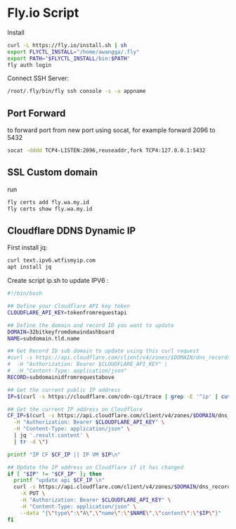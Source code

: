 # Fly.io Script
Install
```sh
curl -L https://fly.io/install.sh | sh
export FLYCTL_INSTALL="/home/awangga/.fly"
export PATH="$FLYCTL_INSTALL/bin:$PATH"
fly auth login
```

Connect SSH Server:
```sh
/root/.fly/bin/fly ssh console -s -a appname
```
## Port Forward
to forward port from new port using socat, for example forward 2096 to 5432
```sh
socat -dddd TCP4-LISTEN:2096,reuseaddr,fork TCP4:127.0.0.1:5432
```
## SSL Custom domain
run
```sh
fly certs add fly.wa.my.id
fly certs show fly.wa.my.id
```

## Cloudflare DDNS Dynamic IP

First install jq:
```sh
curl text.ipv6.wtfismyip.com
apt install jq
```

Create script ip.sh to update IPV6 :
```sh
#!/bin/bash

## Define your Cloudflare API key token
CLOUDFLARE_API_KEY=tokenfromrequestapi

## Define the domain and record ID you want to update
DOMAIN=32bitkeyfromdomaindashboard
NAME=subdomain.tld.name

## Get Record ID sub domain to update using this curl request
#curl -s https://api.cloudflare.com/client/v4/zones/$DOMAIN/dns_records \
#  -H "Authorization: Bearer $CLOUDFLARE_API_KEY" \
#  -H "Content-Type: application/json"
RECORD=subdomainidfromrequestabove

## Get the current public IP address
IP=$(curl -s https://cloudflare.com/cdn-cgi/trace | grep -E '^ip' | cut -d = -f 2)

## Get the current IP address on Cloudflare
CF_IP=$(curl -s https://api.cloudflare.com/client/v4/zones/$DOMAIN/dns_records/$RECORD \
  -H "Authorization: Bearer $CLOUDFLARE_API_KEY" \
  -H "Content-Type: application/json" \
  | jq '.result.content' \
  | tr -d \")

printf "IP CF $CF_IP || IP VM $IP\n"

## Update the IP address on Cloudflare if it has changed
if [ "$IP" != "$CF_IP" ]; then
  printf "update api $CF_IP \n"
  curl -s https://api.cloudflare.com/client/v4/zones/$DOMAIN/dns_records/$RECORD \
    -X PUT \
    -H "Authorization: Bearer $CLOUDFLARE_API_KEY" \
    -H "Content-Type: application/json" \
    --data "{\"type\":\"A\",\"name\":\"$NAME\",\"content\":\"$IP\"}"
fi
```
